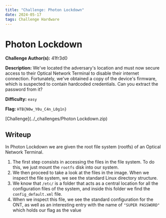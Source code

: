 ```yaml
---
title: "Challenge: Photon Lockdown"
date: 2024-05-17
tags: Challenge Hardware
---
```


# Photon Lockdown
**Challenge Author(s):** 41fr3d0

**Description:** We've located the adversary's location and must now secure access to their Optical Network Terminal to disable their internet connection. Fortunately, we've obtained a copy of the device's firmware, which is suspected to contain hardcoded credentials. Can you extract the password from it?

**Difficulty:** `easy`

**Flag:** `HTB{N0w_Y0u_C4n_L0g1n}`

[Challenge](../_challenges/Photon Lockdown.zip)

## Writeup
In Photon Lockdown we are given the root file system (rootfs) of an Optical Network Terminal.

1. The first step consists in accessing the files in the file system. To do this, we just mount the `rootfs` disk into our system.
2. We then proceed to take a look at the files in the image. When we inspect the file system, we see the standard Linux directory structure.
3. We know that `/etc/` is a folder that acts as a central location for all the configuration files of the system, and inside this folder we find the `config_default.xml` file.
4. When we inspect this file, we see the standard configuration for the ONT, as well as an interesting entry with the name of `"SUPER PASSWORD"` which holds our flag as the value
